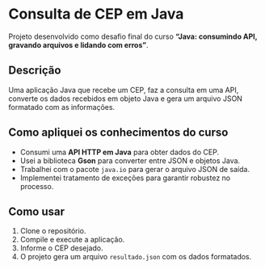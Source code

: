 # Consulta de CEP em Java

Projeto desenvolvido como desafio final do curso **“Java: consumindo API, gravando arquivos e lidando com erros”**.

## Descrição
Uma aplicação Java que recebe um CEP, faz a consulta em uma API, converte os dados recebidos em objeto Java e gera um arquivo JSON formatado com as informações.

## Como apliquei os conhecimentos do curso
- Consumi uma **API HTTP em Java** para obter dados do CEP.
- Usei a biblioteca **Gson** para converter entre JSON e objetos Java.
- Trabalhei com o pacote `java.io` para gerar o arquivo JSON de saída.
- Implementei tratamento de exceções para garantir robustez no processo.

## Como usar
1. Clone o repositório.
2. Compile e execute a aplicação.
3. Informe o CEP desejado.
4. O projeto gera um arquivo `resultado.json` com os dados formatados.

